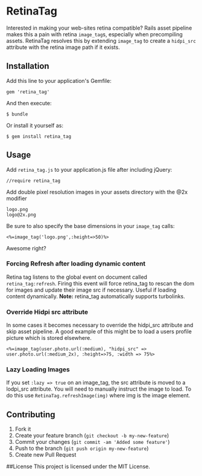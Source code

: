 # RetinaTag

Interested in making your web-sites retina compatible? Rails asset pipeline
makes this a pain with retina `image_tag`s, especially when precompiling assets.
RetinaTag resolves this by extending `image_tag` to create a `hidpi_src`
attribute with the retina image path if it exists.

## Installation

Add this line to your application's Gemfile:

    gem 'retina_tag'

And then execute:

    $ bundle

Or install it yourself as:

    $ gem install retina_tag


## Usage

Add `retina_tag.js` to your application.js file after including jQuery:

    //require retina_tag

Add double pixel resolution images in your assets directory with the @2x modifier

    logo.png
    logo@2x.png

Be sure to also specify the base dimensions in your `image_tag` calls:

    <%=image_tag('logo.png',:height=>50)%>

Awesome right?

### Forcing Refresh after loading dynamic content
Retina tag listens to the global event on document called `retina_tag:refresh`. Firing this event will force retina_tag to rescan the dom for images and update their image src if necessary. Useful if loading content dynamically. **Note:** retina_tag automatically supports turbolinks.

### Override Hidpi src attribute
In some cases it becomes necessary to override the hidpi_src attribute and skip asset pipeline. A good example of this might be to load a users profile picture which is stored elsewhere.

    <%=image_tag(user.photo.url(:medium), "hidpi_src" => user.photo.url(:medium_2x), :height=>75, :width => 75%>

### Lazy Loading Images
If you set `:lazy => true` on an image_tag, the src attribute is moved to a lodpi_src attribute. You will need to manually instruct the image to load. To do this use `RetinaTag.refreshImage(img)` where img is the image element.


## Contributing

1. Fork it
2. Create your feature branch (`git checkout -b my-new-feature`)
3. Commit your changes (`git commit -am 'Added some feature'`)
4. Push to the branch (`git push origin my-new-feature`)
5. Create new Pull Request

##License
This project is licensed under the MIT License.
